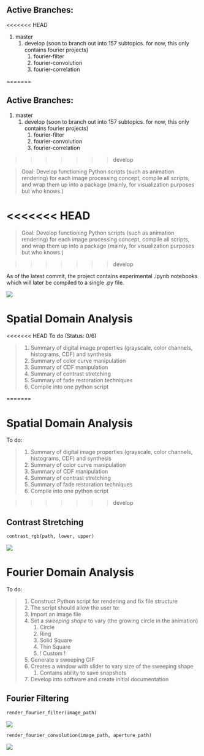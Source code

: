 ## Active Branches:

<<<<<<< HEAD
1. master
	1. develop (soon to branch out into 157 subtopics. for now, this only contains fourier projects)
		1. fourier-filter
		2. fourier-convolution
		3. fourier-correlation

=======
## Active Branches:

1. master
	1. develop (soon to branch out into 157 subtopics. for now, this only contains fourier projects)
		1. fourier-filter
		2. fourier-convolution
		3. fourier-correlation
>>>>>>> develop

> Goal: Develop functioning Python scripts (such as animation rendering) for each image processing concept, compile all scripts, and wrap them up into a package (mainly, for visualization purposes but who knows.)

<<<<<<< HEAD
=======
> Goal: Develop functioning Python scripts (such as animation rendering) for each image processing concept, compile all scripts, and wrap them up into a package (mainly, for visualization purposes but who knows.)

>>>>>>> develop

As of the latest commit, the project contains experimental .ipynb notebooks which will later be compiled to a single .py file.

![](https://i.imgur.com/uucRH8l.png)


# Spatial Domain Analysis


<<<<<<< HEAD
To do (Status: 0/6)


> 1. Summary of digital image properties (grayscale, color channels, histograms, CDF) and synthesis
> 2. Summary of color curve manipulation
> 3. Summary of CDF manipulation
> 4. Summary of contrast stretching
> 5. Summary of fade restoration techniques
> 6. Compile into one python script


=======
# Spatial Domain Analysis


To do:


> 1. Summary of digital image properties (grayscale, color channels, histograms, CDF) and synthesis
> 2. Summary of color curve manipulation
> 3. Summary of CDF manipulation
> 4. Summary of contrast stretching
> 5. Summary of fade restoration techniques
> 6. Compile into one python script


>>>>>>> develop
## Contrast Stretching

```python
contrast_rgb(path, lower, upper)
```


![](https://i.imgur.com/Kl4iMMf.gif)



# Fourier Domain Analysis


To do:

> 1. Construct Python script for rendering and fix file structure
> 2. The script should allow the user to:
> 	1. Import an image file
> 	2. Set a *sweeping shape* to vary (the growing circle in the animation)
> 		1. Circle
> 		2. Ring
> 		3. Solid Square
> 		4. Thin Square
> 		5. ! Custom !
> 	3. Generate a sweeping GIF
> 	4. Creates a window with slider to vary size of the sweeping shape
> 		1. Contains ability to save snapshots
> 5. Develop into software and create initial documentation



## Fourier Filtering

```python
render_fourier_filter(image_path)
```



![](https://i.imgur.com/mcpxypv.gif)





```python
render_fourier_convolution(image_path, aperture_path)
```

![](https://i.imgur.com/rTZXTi7.gif)

